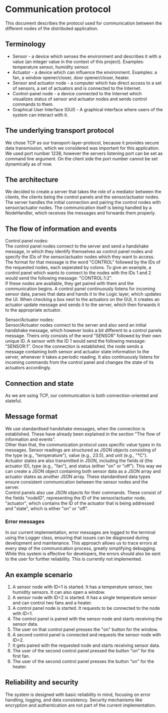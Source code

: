 # Communication protocol

This document describes the protocol used for communication between the different nodes of the
distributed application.

## Terminology

* Sensor - a device which senses the environment and describes it with a value (an integer value in
  the context of this project). Examples: temperature sensor, humidity sensor.
* Actuator - a device which can influence the environment. Examples: a fan, a window opener/closer,
  door opener/closer, heater.
* Sensor and actuator node - a computer which has direct access to a set of sensors, a set of
  actuators and is connected to the Internet.
* Control-panel node - a device connected to the Internet which visualizes status of sensor and
  actuator nodes and sends control commands to them.
* Graphical User Interface (GUI) - A graphical interface where users of the system can interact with
  it.

## The underlying transport protocol

We chose TCP as our transport-layer-protocol, because it provides secure data transmission, which 
we considered was important for this application. We used port number 1238, however the servers
listening port can be set as command line argument. On the client side the port number cannot be 
set dynamically as of now.

## The architecture

We decided to create a server that takes the role of a mediator between the clients, the clients
being the control panels and the sensor/actuator nodes. The server handles the initial connection 
and pairing the control nodes with sensor/actuator nodes. The communication itself is being handled 
by a NodeHandler, which receives the messages and forwards them properly.


## The flow of information and events

Control panel nodes:  
The control panel nodes connect to the server and send a handshake message, in which they identify
themselves as control panel nodes and specify the IDs of the sensor/actuator nodes which they want to 
access. The format for that message is the word "CONTROL" followed by the IDs of the requested nodes, 
each seperated by colons. To give an example, a control panel which wants to connect to the nodes with the IDs 1 and 2
would send the following message: "CONTROL:1:2".  
If these nodes are available, they get paired with them and the communication begins. A control panel
continuously listens for incoming sensor data, parses that data and hands it to the Logic layer, which updates the UI.
When checking a box next to the actuators on the GUI, it creates an actuator update message and sends it to the server,
which then forwards it to the appropriate actuator.

Sensor/Actuator nodes:  
Sensor/Actuator nodes connect to the server and also send an initial handshake message, which however looks a bit
different to a control panels message. Theirs only consists of the word "SENSOR" followed by their own  unique ID. 
A sensor with the ID 1 would send the following message: "SENSOR:1".  Once the connection is established,
the node sends a message containing both sensor and actuator state information to the server, 
whenever it takes a periodic reading. It also continuously listens for incoming commands from the control
panel and changes the state of its actuators accordingly.

## Connection and state

As we are using TCP, our communication is both connection-oriented and stateful.


## Message format

We use standardised handshake messages, when the connection is established. These have already
been explained in the section "The flow of information and events".  
Other than that, the communication protocol uses specific value types in its messages.
Sensor readings are structured as JSON objects consisting of the type (e.g., "temperature"),
value (e.g., 23.5), and unit (e.g., "°C"). Actuator states are also transmitted in JSON,
including the fields id (the actuator ID), type (e.g., "fan"), and status (either "on" or "off").
This way we can create a JSON object containing both sensor data as a JSON array
and actuator states as another JSON array. These standardised data types ensure consistent
communication between the sensor nodes and the server.  
Control panels also use JSON objects for their commands. These consist of the fields "nodeID",
representing the ID of the sensor/actuator node, "actuator", which contains the ID of the actuator
that is being addressed and "state", which is either "on" or "off".

### Error messages
In our current implementation, error messages are logged to the terminal using
the Logger class, ensuring that issues can be diagnosed during development and 
maintenance. This approach allows us to trace errors at every step of the 
communication process, greatly simplifying debugging. While this system is effective
for developers, the errors should also be sent to the user for further reliability.
This is currently not implemented.

## An example scenario

1. A sensor node with ID=1 is started. It has a temperature sensor, two humidity sensors. It can
   also open a window.
2. A sensor node with ID=2 is started. It has a single temperature sensor and can control two fans
   and a heater.
3. A control panel node is started. It requests to be connected to the node with ID=1.
4. The control panel is paired with the sensor node and starts receiving the sensor data.
5. The user on that control panel presses the "on" button for the window. 
6. A second control panel is connected and requests the sensor node with ID=2.
7. It gets paired with the requested node and starts receiving sensor data.
8. The user of the second control panel pressed the button "on" for the first fan.
9. The user of the second control panel presses the button "on" for the heater.

## Reliability and security

The system is designed with basic reliability in mind, focusing on error handling,
logging, and data consistency. Security mechanisms like encryption and authentication are
not part of the current implementation.